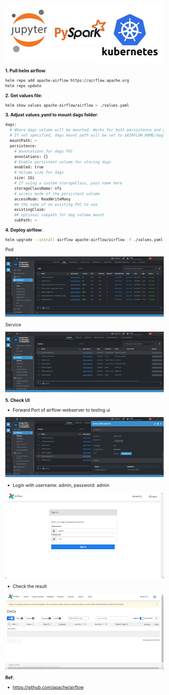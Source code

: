 <p align="center"><img src=https://github.com/vanty0829/dataplatform/blob/master/99.images/jupyter.png></a></p>

**1. Pull helm airflow**:
</br>
```bash
helm repo add apache-airflow https://airflow.apache.org
helm repo update
```

**2. Get values file**:
</br>
```bash
helm show values apache-airflow/airflow > ./values.yaml
```

**3. Adjust values.yaml to mount dags folder**:
</br>
```bash
dags:
  # Where dags volume will be mounted. Works for both persistence and gitSync.
  # If not specified, dags mount path will be set to $AIRFLOW_HOME/dags
  mountPath: ~
  persistence:
    # Annotations for dags PVC
    annotations: {}
    # Enable persistent volume for storing dags
    enabled: true
    # Volume size for dags
    size: 1Gi
    # If using a custom storageClass, pass name here
    storageClassName: nfs
    # access mode of the persistent volume
    accessMode: ReadWriteMany
    ## the name of an existing PVC to use
    existingClaim:
    ## optional subpath for dag volume mount
    subPath: ~
```


**4. Deploy airflow**:
</br>
```bash
helm upgrade --install airflow apache-airflow/airflow -f ./values.yaml
```
<p>Pod</p>
<p align="center"><img alt="airflow_pod" src=https://github.com/vanty0829/dataplatform/blob/master/99.images/airflow_pod.png></a></p>

<p>Service</p>
<p align="center"><img alt="airflow_svc" src=https://github.com/vanty0829/dataplatform/blob/master/99.images/airflow_svc.png></a></p>

**5. Check UI**:
- Forward Port of airflow-webserver to testing ui
<p align="center"><img src=https://github.com/vanty0829/dataplatform/blob/master/99.images/airflow_fw.png></a></p>

- Login with username: admin, password: admin
<p align="center"><img src=https://github.com/vanty0829/dataplatform/blob/master/99.images/airflow_login.png></a></p>

- Check the result
<p align="center"><img src=https://github.com/vanty0829/dataplatform/blob/master/99.images/airflow_ui.png></a></p>

**Ref**:
- https://github.com/apache/airflow
